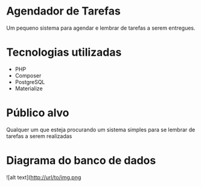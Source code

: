 
# Agendador de Tarefas

Um pequeno sistema para agendar e lembrar de tarefas a serem entregues.

# Tecnologias utilizadas
- PHP
- Composer
- PostgreSQL
- Materialize

# Público alvo

Qualquer um que esteja procurando um sistema simples para se lembrar de tarefas a serem realizadas

# Diagrama do banco de dados

![alt text]([http://url/to/img.png](https://github.com/ggabriel537/TrabalhoDWEB1/blob/main/DiagramaBanco.png?raw=true)

